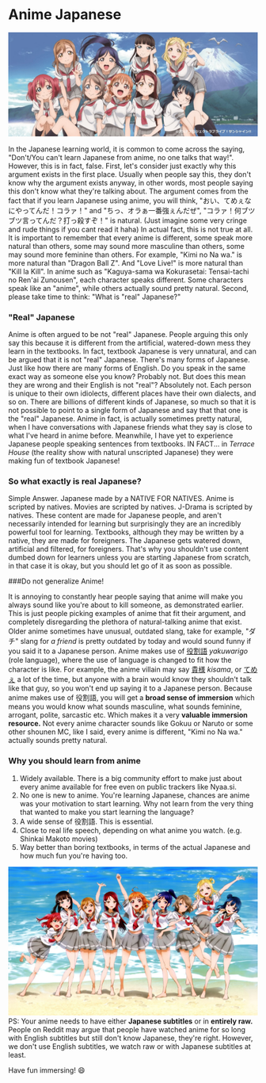# Anime Japanese

![LoveLive! Sunshine!!](img/lls1.jpg)

In the Japanese learning world, it is common to come across the saying, "Don't/You can't learn Japanese from anime, no one talks that way!". However, this is in fact, false.
First, let's consider just exactly why this argument exists in the first place.
Usually when people say this, they don't know why the argument exists anyway, in other words, most people saying this don't know what they're talking about.
The argument comes from the fact that if you learn Japanese using anime, you will think, "おい、てめぇなにやってんだ！コラァ！" and "ちっ、オラぁ一番強ぇんだぜ", "コラァ！何ブツブツ言ってんだ？打っ殺すぞ！" is natural. (Just imagine some very cringe and rude things if you cant read it haha)
In actual fact, this is not true at all.
It is important to remember that every anime is different, some speak more natural than others, some may sound more masculine than others, some may sound more feminine than others. For example, "Kimi no Na wa." is more natural than "Dragon Ball Z".
And "Love Live!" is more natural than "Kill la Kill".
In anime such as "Kaguya-sama wa Kokurasetai: Tensai-tachi no Ren'ai Zunousen", each character speaks different. Some characters speak like an "anime", while others actually sound pretty natural.
Second, please take time to think: "What is "real" Japanese?"

### "Real" Japanese

Anime is often argued to be not "real" Japanese. People arguing this only say this because it is different from the artificial, watered-down mess they learn in the textbooks. In fact, textbook Japanese is very unnatural, and can be argued that it is not "real" Japanese.
There's many forms of Japanese. Just like how there are many forms of English. Do you speak in the same exact way as someone else you know? Probably not. But does this mean they are wrong and their English is not "real"? Absolutely not. 
Each person is unique to their own idiolects, different places have their own dialects, and so on. There are billions of different kinds of Japanese, so much so that it is not possible to point to a single form of Japanese and say that that one is the "real" Japanese.
Anime in fact, is actually sometimes pretty natural, when I have conversations with Japanese friends what they say is close to what I've heard in anime before.
Meanwhile, I have yet to experience Japanese people speaking sentences from textbooks. IN FACT... in *Terrace House* (the reality show with natural unscripted Japanese) they were making fun of textbook Japanese!

### So what exactly is real Japanese?

Simple Answer. Japanese made by a NATIVE FOR NATIVES. Anime is scripted by natives. Movies are scripted by natives. J-Drama is scripted by natives. These content are made for Japanese people, and aren't necessarily intended for learning but surprisingly they are an incredibly powerful tool for learning.
Textbooks, although they may be written by a native, they are made for foreigners. The Japanese gets watered down, artificial and filtered, for foreigners. That's why you shouldn't use content dumbed down for learners unless you are starting Japanese from scratch, in that case it is okay, but you should let go of it as soon as possible.

###Do not generalize Anime!

It is annoying to constantly hear people saying that anime will make you always sound like you're about to kill someone, as demonstrated earlier. This is just people picking examples of anime that fit their argument, and completely disregarding the plethora of natural-talking anime that exist.
Older anime sometimes have unusual, outdated slang, take for example, "ダチ" slang for *a friend* is pretty outdated by today and would sound funny if you said it to a Japanese person. 
Anime makes use of [役割語](https://en.wikipedia.org/wiki/Yakuwarigo) *yakuwarigo* (role language), where the use of language is changed to fit how the character is like. For example, the anime villain may say [貴様](https://jisho.org/word/%E8%B2%B4%E6%A7%98) *kisama*, or [てめぇ](https://jisho.org/search/%E3%81%A6%E3%82%81%E3%81%87%20%23sentences) a lot of the time, but anyone with a brain would know they shouldn't talk like that guy, so you won't end up saying it to a Japanese person.
Because anime makes use of 役割語, you will get a **broad sense of immersion** which means you would know what sounds masculine, what sounds feminine, arrogant, polite, sarcastic etc. Which makes it a very **valuable immersion resource.** Not every anime character sounds like Gokuu or Naruto or some other shounen MC, like I said, every anime is different, "Kimi no Na wa." actually sounds pretty natural.
### Why you should learn from anime
1. Widely available. There is a big community effort to make just about every anime available for free even on public trackers like Nyaa.si.
2. No one is new to anime. You're learning Japanese, chances are anime was your motivation to start learning. Why not learn from the very thing that wanted to make you start learning the language?
3. A wide sense of 役割語. This is essential.
4. Close to real life speech, depending on what anime you watch. (e.g. Shinkai Makoto movies)
5. Way better than boring textbooks, in terms of the actual Japanese and how much fun you're having too.

![LoveLive! Sunshine!!](img/lls2.jpg)
PS: Your anime needs to have either **Japanese subtitles** or in **entirely raw.**
People on Reddit may argue that people have watched anime for so long with English subtitles but still don't know Japanese, they're right. However, we don't use English subtitles, we watch raw or with Japanese subtitles at least.


Have fun immersing! :smile: